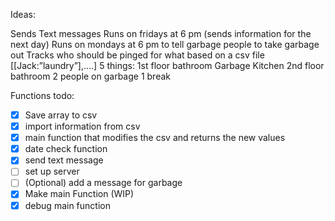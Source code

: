Ideas:

Sends Text messages
Runs on fridays at 6 pm (sends information for the next day)
Runs on mondays at 6 pm to tell garbage people to take garbage out
Tracks who should be pinged for what based on a csv file
[[Jack:”laundry”],....]
5 things:
1st floor bathroom
Garbage 
Kitchen
2nd floor bathroom
2 people on garbage
1 break

Functions todo:
- [x] Save array to csv
- [x] import information from csv
- [x] main function that modifies the csv and returns the new values
- [x] date check function
- [x] send text message
- [ ] set up server
- [ ] (Optional) add a message for garbage
- [x] Make main Function (WIP)
- [x] debug main function
